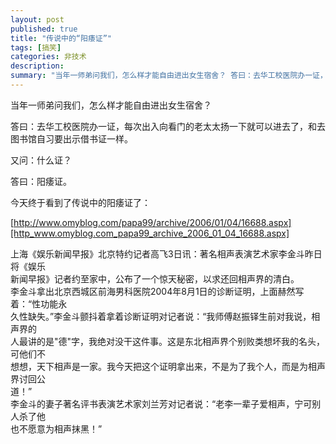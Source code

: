 ```yaml
---
layout: post
published: true
title: "传说中的“阳痿证”"
tags: [搞笑]
categories: 非技术    
description: 
summary: "当年一师弟问我们，怎么样才能自由进出女生宿舍？ 答曰：去华工校医院办一证，每次出入向看门的老太太扬一下就可以进去了，和去图书馆自习要出示借书证一样。 又问：什么证？ 答曰：阳痿证。 今天终于看到了传说中的阳痿证了： http://www.o"
---
```

当年一师弟问我们，怎么样才能自由进出女生宿舍？

答曰：去华工校医院办一证，每次出入向看门的老太太扬一下就可以进去了，和去图书馆自习要出示借书证一样。

又问：什么证？

答曰：阳痿证。

今天终于看到了传说中的阳痿证了：

[http://www.omyblog.com/papa99/archive/2006/01/04/16688.aspx][http_www.omyblog.com_papa99_archive_2006_01_04_16688.aspx]

上海《娱乐新闻早报》北京特约记者高飞3日讯：著名相声表演艺术家李金斗昨日将《娱乐  
新闻早报》记者约至家中，公布了一个惊天秘密，以求还回相声界的清白。  
李金斗拿出北京西城区前海男科医院2004年8月1日的诊断证明，上面赫然写着：“性功能永  
久性缺失。”李金斗颤抖着拿着诊断证明对记者说：“我师傅赵振铎生前对我说，相声界的  
人最讲的是"德"字，我绝对没干这件事。这是东北相声界个别败类想坏我的名头，可他们不  
想想，天下相声是一家。我今天把这个证明拿出来，不是为了我个人，而是为相声界讨回公  
道！”  
李金斗的妻子著名评书表演艺术家刘兰芳对记者说：“老李一辈子爱相声，宁可别人杀了他  
也不愿意为相声抹黑！”  



[http_www.omyblog.com_papa99_archive_2006_01_04_16688.aspx]: http://www.omyblog.com/papa99/archive/2006/01/04/16688.aspx
